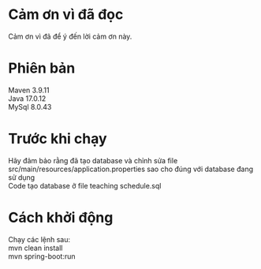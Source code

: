 # Cảm ơn vì đã đọc
Cảm ơn vì đã để ý đến lời cảm ơn này.
# Phiên bản
Maven 3.9.11  
Java 17.0.12  
MySql 8.0.43  
# Trước khi chạy
Hãy đảm bảo rằng đã tạo database và chỉnh sửa file src/main/resources/application.properties sao cho đúng với database đang sử dụng  
Code tạo database ở file teaching schedule.sql

# Cách khởi động
Chạy các lệnh sau:  
mvn clean install  
mvn spring-boot:run  
